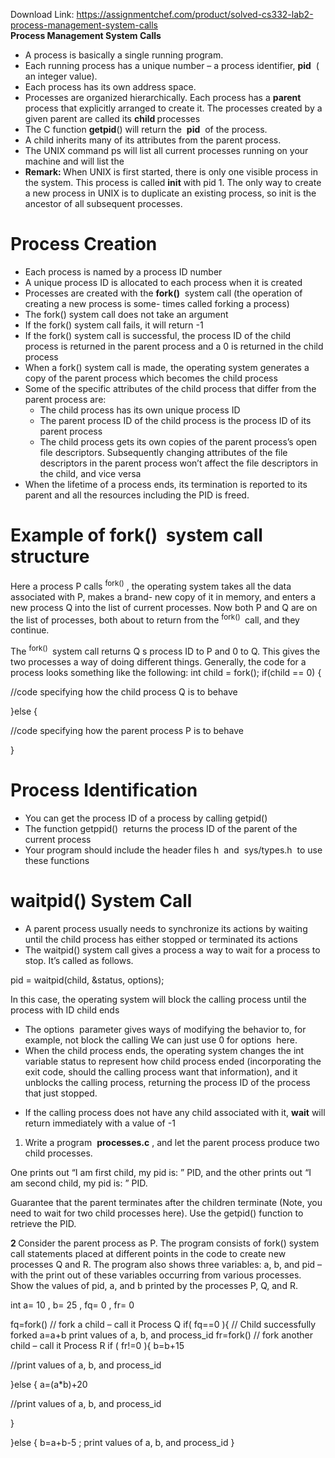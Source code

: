 Download Link: https://assignmentchef.com/product/solved-cs332-lab2-process-management-system-calls
<br>
<strong>Process Management System Calls  </strong>

<ul>

 <li>A process is basically a single running program.</li>

 <li>Each running process has a unique number – a process identifier, ​<strong>pid</strong> ​ (​ an integer value).</li>

 <li>Each process has its own address space.</li>

 <li>Processes are organized hierarchically. Each process has a ​<strong>parent </strong>​process that explicitly arranged to create it. The processes created by a given parent are called its ​<strong>child </strong>​processes</li>

 <li>The C function ​<strong>getpid</strong>()​ will return the ​ ​<strong>pid</strong> ​ of the process.​</li>

 <li>A child inherits many of its attributes from the parent process.</li>

 <li>The UNIX command ​ps will list all current processes running on your machine and will list the ​ ​</li>

 <li>​<strong>Remark: </strong>​When UNIX is first started, there is only one visible process in the system. This process is called ​<strong>init</strong> with​ ​pid 1.​ The only way to create a new process in UNIX is to duplicate an existing process, so ​init is the ancestor of all subsequent processes.​</li>

</ul>

<h1>Process Creation</h1>

<ul>

 <li>Each process is named by a process ID number</li>

 <li>A unique process ID is allocated to each process when it is created</li>

 <li>Processes are created with the ​<strong>fork()</strong> ​ system call (the operation of creating a new process is some-​ times called forking a process)</li>

 <li>The ​fork() system call does not take an argument​</li>

 <li>If the ​fork() system call fails, it will return -1​</li>

 <li>If the ​fork() system call is successful, the process ID of the child process is returned in the parent​ process and a 0 is returned in the child process</li>

 <li>When a ​fork() system call is made, the operating system generates a copy of the parent process​ which becomes the child process</li>

 <li>Some of the specific attributes of the child process that differ from the parent process are:

  <ul>

   <li>The child process has its own unique process ID</li>

   <li>The parent process ID of the child process is the process ID of its parent process</li>

   <li>The child process gets its own copies of the parent process’s open file descriptors. Subsequently changing attributes of the file descriptors in the parent process won’t affect the file descriptors in the child, and vice versa</li>

  </ul></li>

 <li>When the lifetime of a process ends, its termination is reported to its parent and all the resources including the PID is freed.</li>

</ul>

<h1>Example of fork() ​ system call structure​</h1>

Here a process P calls <sup>fork()</sup>​ ,​ the operating system takes all the data associated with P, makes a brand- new copy of it in memory, and enters a new process Q into the list of current processes. Now both P and Q are on the list of processes, both about to return from the <sup>fork() </sup>​ call, and they continue.​

The <sup>fork() </sup>​ system call returns Q s process ID to P and 0 to Q. This gives the two processes a way of​      doing different things. Generally, the code for a process looks something like the following: int child = fork();  if(child == 0) {

//code specifying how the child process Q is to behave

}else {

//code specifying how the parent process P is to behave

}

<h1>Process Identification</h1>

<ul>

 <li>You can get the process ID of a process by calling getpid()​</li>

 <li>The function getppid() ​ returns the process ID of the parent of the current process​</li>

 <li>Your program should include the header files h ​ and ​ sys/types.h ​       to use these functions​</li>

</ul>

<h1>waitpid() System Call​</h1>

<ul>

 <li>A parent process usually needs to synchronize its actions by waiting until the child process has either stopped or terminated its actions</li>

 <li>The waitpid() system call gives a process a way to wait for a process to stop. It’s called as follows.</li>

</ul>

pid = waitpid(child, &amp;status, options);

In this case, the operating system will block the calling process until the process with ID child ends

<ul>

 <li>The options ​ parameter gives ways of modifying the behavior to, for example, not block the calling​ We can just use 0 for options ​         ​here.</li>

 <li>When the child​ process ends,​ the operating system changes the int variable status​        to​ represent how child process ended (incorporating the exit code, should the calling process want that information), and it unblocks the calling process, returning the process ID of the process that just stopped.</li>

</ul>




<ul>

 <li>If the calling process does not have any child associated with it, <strong>wait</strong>​ will return immediately with a​ value of -1</li>

</ul>

<ol>

 <li>Write a program ​ <strong>processes.c​</strong>​ , and let the parent process produce two child processes.</li>

</ol>

One prints out “I am first child, my pid is: ” PID, and the other prints out “I am second child, my pid is: ” PID.

Guarantee that the parent terminates after the children terminate (Note, you need to wait for two child processes here). Use the getpid() function to retrieve the PID.

<strong>2 </strong>Consider​ the parent process as P. The program consists of fork() system call statements placed at different points in the code to create new processes Q and R. The program also shows three variables: a, b, and pid – with the print out of these variables occurring from various processes. Show the values of pid, a, and b printed by the processes P, Q, and R.

int a=​ 10​ , b=​ 25​ , fq=​ 0​ , fr=​               0​

fq=fork() // fork a child – call it Process Q​                 if(​ fq==0​ ){​ // Child successfully forked​             a=a+b print values of a, b, and​ process_id​                 fr=fork() // fork another child – call it Process R​           if​ (​ fr!=0​ ){​     b=b+15​

//print values of a, b, and process_id​

}else​             {​     a=(a*b)+20​

//print values of a, b, and process_id​

}

}else​  {​   b=a+b-5​ ;​    print values of a, b, and​ process_id​        }